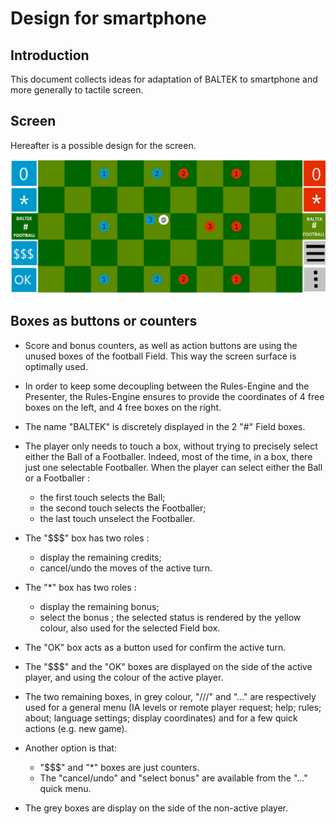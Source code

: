 # Design for smartphone

## Introduction

This document collects ideas for adaptation of BALTEK to smartphone and more generally to tactile screen.

## Screen

Hereafter is a possible design for the screen.

![SCREEN-DESIGN-FOR-SMARTPHONE](./SCREEN-DESIGN-FOR-SMARTPHONE.PNG)

## Boxes as buttons or counters

- Score and bonus counters, as well as action buttons are using the unused boxes of the football Field. This way the screen surface is optimally used.
- In order to keep some decoupling between the Rules-Engine and the Presenter, the Rules-Engine ensures to provide the coordinates of 4 free boxes on the left, and 4 free boxes on the right.
- The name "BALTEK" is discretely displayed in the 2 "#" Field boxes.
- The player only needs to touch a box, without trying to precisely select either the Ball of a Footballer. Indeed, most of the time, in a box, there just one selectable Footballer. When the player can select either the Ball or a Footballer :

  - the first touch selects the Ball;
  - the second touch selects the Footballer;
  - the last touch unselect the Footballer.

- The "$$$" box has two roles :

  - display the remaining credits;
  - cancel/undo the moves of the active turn.

- The "*" box has two roles :

  - display the remaining bonus;
  - select the bonus ; the selected status is rendered by the yellow colour, also used for the selected Field box.

- The "OK" box acts as a button used for confirm the active turn.
- The "$$$" and the "OK" boxes are displayed on the side of the active player, and using the colour of the active player.
- The two remaining boxes, in grey colour, "///" and "..." are respectively used for a general menu (IA levels or remote player request; help; rules; about; language settings; display coordinates) and for a few quick actions (e.g. new game).
- Another option is that:

  - "$$$" and "*" boxes are just counters.
  - The "cancel/undo" and "select bonus" are available from the "..." quick menu.

- The grey boxes are display on the side of the non-active player.
